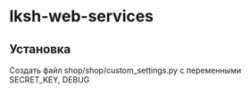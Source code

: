 # lksh-web-services

## Установка

Создать файл shop/shop/custom_settings.py с переменными SECRET_KEY, DEBUG

